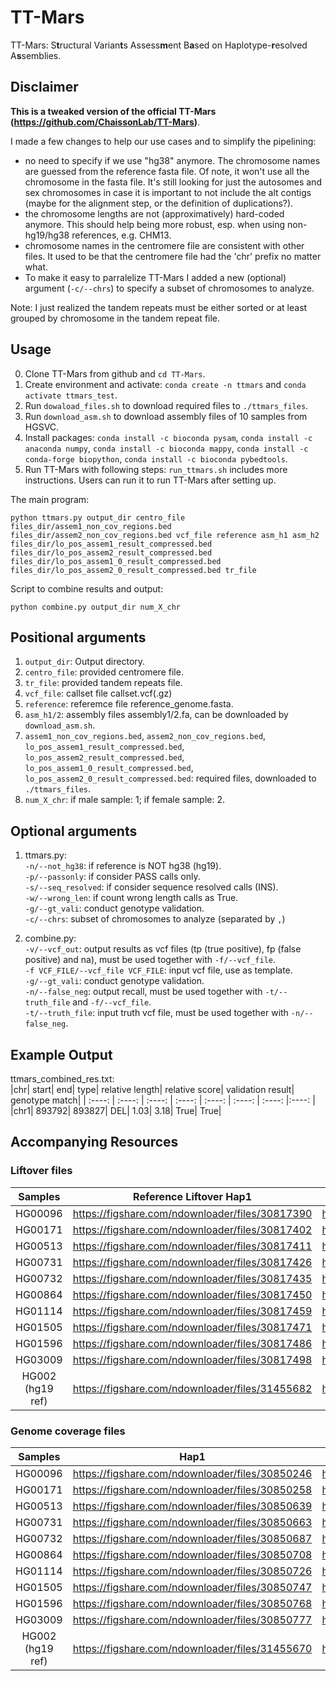 # TT-Mars

TT-Mars: S**t**ructural Varian**t**s Assess**m**ent B**a**sed on Haplotype-**r**esolved A**s**semblies.

## Disclaimer

**This is a tweaked version of the official TT-Mars (https://github.com/ChaissonLab/TT-Mars)**.

I made a few changes to help our use cases and to simplify the pipelining:
- no need to specify if we use "hg38" anymore. The chromosome names are guessed from the reference fasta file. Of note, it won't use all the chromosome in the fasta file. It's still looking for just the autosomes and sex chromosomes in case it is important to not include the alt contigs (maybe for the alignment step, or the definition of duplications?).
- the chromosome lengths are not (approximatively) hard-coded anymore. This should help being more robust, esp. when using non-hg19/hg38 references, e.g. CHM13.
- chromosome names in the centromere file are consistent with other files. It used to be that the centromere file had the 'chr' prefix no matter what.
- To make it easy to parralelize TT-Mars I added a new (optional) argument (`-c/--chrs`) to specify a subset of chromosomes to analyze.

Note: I just realized the tandem repeats must be either sorted or at least grouped by chromosome in the tandem repeat file.

## Usage

0. Clone TT-Mars from github and `cd TT-Mars`.
1. Create environment and activate: `conda create -n ttmars` and `conda activate ttmars_test`.
2. Run `dowaload_files.sh` to download required files to `./ttmars_files`.
3. Run `download_asm.sh` to download assembly files of 10 samples from HGSVC.
4. Install packages: `conda install -c bioconda pysam`, `conda install -c anaconda numpy`, `conda install -c bioconda mappy`, `conda install -c conda-forge biopython`, `conda install -c bioconda pybedtools`.
5. Run TT-Mars with following steps: `run_ttmars.sh` includes more instructions. Users can run it to run TT-Mars after setting up.

The main program:  

`python ttmars.py output_dir centro_file files_dir/assem1_non_cov_regions.bed files_dir/assem2_non_cov_regions.bed vcf_file reference asm_h1 asm_h2 files_dir/lo_pos_assem1_result_compressed.bed files_dir/lo_pos_assem2_result_compressed.bed files_dir/lo_pos_assem1_0_result_compressed.bed files_dir/lo_pos_assem2_0_result_compressed.bed tr_file`

Script to combine results and output:  

`python combine.py output_dir num_X_chr`

## Positional arguments

1. `output_dir`: Output directory.
2. `centro_file`: provided centromere file. 
3. `tr_file`: provided tandem repeats file.
4. `vcf_file`: callset file callset.vcf(.gz)  
5. `reference`: referemce file reference_genome.fasta.
6. `asm_h1/2`: assembly files assembly1/2.fa, can be downloaded by `download_asm.sh`.
7. `assem1_non_cov_regions.bed`, `assem2_non_cov_regions.bed`, `lo_pos_assem1_result_compressed.bed`, `lo_pos_assem2_result_compressed.bed`, `lo_pos_assem1_0_result_compressed.bed`, `lo_pos_assem2_0_result_compressed.bed`: required files, downloaded to `./ttmars_files`.
8. `num_X_chr`: if male sample: 1; if female sample: 2.

## Optional arguments

1. ttmars.py:  
`-n/--not_hg38`: if reference is NOT hg38 (hg19).  
`-p/--passonly`: if consider PASS calls only.   
`-s/--seq_resolved`: if consider sequence resolved calls (INS).  
`-w/--wrong_len`: if count wrong length calls as True.  
`-g/--gt_vali`: conduct genotype validation.  
`-c/--chrs`: subset of chromosomes to analyze (separated by `,`)

2. combine.py:  
`-v/--vcf_out`: output results as vcf files (tp (true positive), fp (false positive) and na), must be used together with `-f/--vcf_file`.  
`-f VCF_FILE/--vcf_file VCF_FILE`: input vcf file, use as template.  
`-g/--gt_vali`: conduct genotype validation.  
`-n/--false_neg`: output recall, must be used together with `-t/--truth_file` and `-f/--vcf_file`.  
`-t/--truth_file`: input truth vcf file, must be used together with `-n/--false_neg`.  

## Example Output

ttmars_combined_res.txt:  
|chr| start| end| type| relative length| relative score| validation result| genotype match|
| :----: | :----: |  :----: | :----: | :----: | :----: | :----: |:----: | 
|chr1|	893792|	893827|	DEL|	1.03|	3.18|	True| True|

## Accompanying Resources

### Liftover files  
| Samples      | Reference Liftover Hap1 | Reference Liftover Hap2 | Assembly Liftover Hap1 | Assembly Liftover Hap2 |
| :----:      |    :----:   |        :----: |    :----:   |        :----: |
| HG00096 | https://figshare.com/ndownloader/files/30817390 | https://figshare.com/ndownloader/files/30817384 | https://figshare.com/ndownloader/files/30817387  |  https://figshare.com/ndownloader/files/30817381   |
| HG00171 | https://figshare.com/ndownloader/files/30817402  | https://figshare.com/ndownloader/files/30817396 |  https://figshare.com/ndownloader/files/30817399 |  https://figshare.com/ndownloader/files/30817393    |
| HG00513 | https://figshare.com/ndownloader/files/30817411  | https://figshare.com/ndownloader/files/30817405 | https://figshare.com/ndownloader/files/30817408  |   https://figshare.com/ndownloader/files/30817414   |
| HG00731 |  https://figshare.com/ndownloader/files/30817426 | https://figshare.com/ndownloader/files/30817420 | https://figshare.com/ndownloader/files/30817423  |  https://figshare.com/ndownloader/files/30817417    |
| HG00732 |  https://figshare.com/ndownloader/files/30817435 | https://figshare.com/ndownloader/files/30817429 | https://figshare.com/ndownloader/files/30817432  |   https://figshare.com/ndownloader/files/30817438   |
| HG00864 |  https://figshare.com/ndownloader/files/30817450 | https://figshare.com/ndownloader/files/30817444 | https://figshare.com/ndownloader/files/30817447  |   https://figshare.com/ndownloader/files/30817441   |
| HG01114 |  https://figshare.com/ndownloader/files/30817459 | https://figshare.com/ndownloader/files/30817453 |  https://figshare.com/ndownloader/files/30817456 |   https://figshare.com/ndownloader/files/30817462   |
| HG01505 | https://figshare.com/ndownloader/files/30817471  | https://figshare.com/ndownloader/files/30817465 | https://figshare.com/ndownloader/files/30817468  |   https://figshare.com/ndownloader/files/30817474   |
| HG01596 |  https://figshare.com/ndownloader/files/30817486 | https://figshare.com/ndownloader/files/30817480 | https://figshare.com/ndownloader/files/30817483  |   https://figshare.com/ndownloader/files/30817477   |
| HG03009 | https://figshare.com/ndownloader/files/30817498 | https://figshare.com/ndownloader/files/30817492 |  https://figshare.com/ndownloader/files/30817495 |   https://figshare.com/ndownloader/files/30817489   |
| HG002 (hg19 ref) | https://figshare.com/ndownloader/files/31455682 | https://figshare.com/ndownloader/files/31455676 |  https://figshare.com/ndownloader/files/31455685 |   https://figshare.com/ndownloader/files/31455679   |


### Genome coverage files  
| Samples      | Hap1 | Hap2 |
| :----:      |    :----:   |        :----: |
| HG00096 | https://figshare.com/ndownloader/files/30850246 | https://figshare.com/ndownloader/files/30850249 |
| HG00171 | https://figshare.com/ndownloader/files/30850258 | https://figshare.com/ndownloader/files/30850261 |
| HG00513 | https://figshare.com/ndownloader/files/30850639 | https://figshare.com/ndownloader/files/30850642 | 
| HG00731 |  https://figshare.com/ndownloader/files/30850663 | https://figshare.com/ndownloader/files/30850660 | 
| HG00732 | https://figshare.com/ndownloader/files/30850687 | https://figshare.com/ndownloader/files/30850681 |
| HG00864 | https://figshare.com/ndownloader/files/30850708 | https://figshare.com/ndownloader/files/30850711 | 
| HG01114 | https://figshare.com/ndownloader/files/30850726 | https://figshare.com/ndownloader/files/30850729 | 
| HG01505 | https://figshare.com/ndownloader/files/30850747  | https://figshare.com/ndownloader/files/30850744 | 
| HG01596 | https://figshare.com/ndownloader/files/30850768 | https://figshare.com/ndownloader/files/30850762 |
| HG03009 | https://figshare.com/ndownloader/files/30850777 | https://figshare.com/ndownloader/files/30850780 | 
| HG002 (hg19 ref) | https://figshare.com/ndownloader/files/31455670 | https://figshare.com/ndownloader/files/31455673 | 
